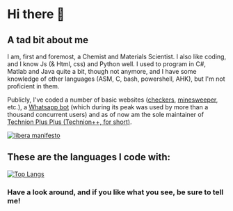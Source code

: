 # Hi there 👋

## A tad bit about me

I am, first and foremost, a Chemist and Materials Scientist. I also like coding, and I know Js (& Html, css) and Python well. I used to program in C#, Matlab and Java quite a bit, though not anymore, and I have some knowledge of other languages (ASM, C, bash, powershell, AHK), but I'm not proficient in them.

Publicly, I've coded a number of basic websites ([checkers](https://github.com/TheBooker66/Checkers), [minesweeper](https://github.com/TheBooker66/MineSweeper), etc.), a [Whatsapp bot](https://github.com/ArielYat/Whatsapp-bot-Project) (which during its peak was used by more than a thousand concurrent users) and as of now am the sole maintainer of [Technion Plus Plus (Technion++, for short)](https://github.com/TheBooker66/Technion-Plus-Plus).

[![libera manifesto](https://img.shields.io/badge/libera-manifesto-lightgrey.svg)](https://liberamanifesto.com)

## These are the languages I code with:
[![Top Langs](https://github-readme-stats.vercel.app/api/top-langs/?username=TheBooker66&theme=radical)](https://github.com/anuraghazra/github-readme-stats)

### Have a look around, and if you like what you see, be sure to tell me!
